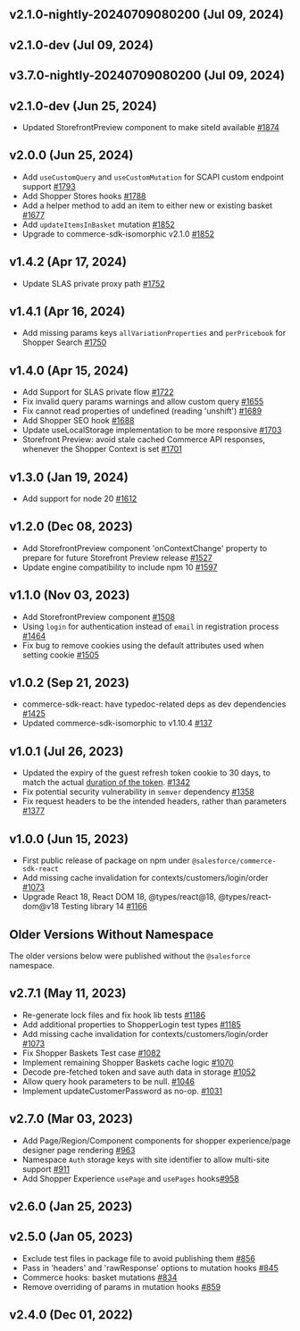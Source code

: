 ## v2.1.0-nightly-20240709080200 (Jul 09, 2024)
## v2.1.0-dev (Jul 09, 2024)
## v3.7.0-nightly-20240709080200 (Jul 09, 2024)
## v2.1.0-dev (Jun 25, 2024)
- Updated StorefrontPreview component to make siteId available [#1874](https://github.com/SalesforceCommerceCloud/pwa-kit/pull/1874)

## v2.0.0 (Jun 25, 2024)
- Add `useCustomQuery` and `useCustomMutation` for SCAPI custom endpoint support [#1793](https://github.com/SalesforceCommerceCloud/pwa-kit/pull/1793)
- Add Shopper Stores hooks [#1788](https://github.com/SalesforceCommerceCloud/pwa-kit/pull/1788)
- Add a helper method to add an item to either new or existing basket [#1677](https://github.com/SalesforceCommerceCloud/pwa-kit/pull/1677)
- Add `updateItemsInBasket` mutation [#1852](https://github.com/SalesforceCommerceCloud/pwa-kit/pull/1852)
- Upgrade to commerce-sdk-isomorphic v2.1.0 [#1852](https://github.com/SalesforceCommerceCloud/pwa-kit/pull/1852)

## v1.4.2 (Apr 17, 2024)
- Update SLAS private proxy path [#1752](https://github.com/SalesforceCommerceCloud/pwa-kit/pull/1752)

## v1.4.1 (Apr 16, 2024)
- Add missing params keys `allVariationProperties` and `perPricebook`  for Shopper Search [#1750](https://github.com/SalesforceCommerceCloud/pwa-kit/pull/1750)

## v1.4.0 (Apr 15, 2024)

- Add Support for SLAS private flow [#1722](https://github.com/SalesforceCommerceCloud/pwa-kit/pull/1722)
- Fix invalid query params warnings and allow custom query [#1655](https://github.com/SalesforceCommerceCloud/pwa-kit/pull/1655)
- Fix cannot read properties of undefined (reading 'unshift') [#1689](https://github.com/SalesforceCommerceCloud/pwa-kit/pull/1689)
- Add Shopper SEO hook [#1688](https://github.com/SalesforceCommerceCloud/pwa-kit/pull/1688)
- Update useLocalStorage implementation to be more responsive [#1703](https://github.com/SalesforceCommerceCloud/pwa-kit/pull/1703)
- Storefront Preview: avoid stale cached Commerce API responses, whenever the Shopper Context is set [#1701](https://github.com/SalesforceCommerceCloud/pwa-kit/pull/1701)

## v1.3.0 (Jan 19, 2024)

- Add support for node 20 [#1612](https://github.com/SalesforceCommerceCloud/pwa-kit/pull/1612)

## v1.2.0 (Dec 08, 2023)

- Add StorefrontPreview component 'onContextChange' property to prepare for future Storefront Preview release [#1527](https://github.com/SalesforceCommerceCloud/pwa-kit/pull/1527)
- Update engine compatibility to include npm 10 [#1597](https://github.com/SalesforceCommerceCloud/pwa-kit/pull/1597)

## v1.1.0 (Nov 03, 2023)

- Add StorefrontPreview component [#1508](https://github.com/SalesforceCommerceCloud/pwa-kit/pull/1508)
- Using `login` for authentication instead of `email` in registration process [#1464](https://github.com/SalesforceCommerceCloud/pwa-kit/pull/1464)
- Fix bug to remove cookies using the default attributes used when setting cookie [#1505](https://github.com/SalesforceCommerceCloud/pwa-kit/pull/1505)

## v1.0.2 (Sep 21, 2023)

- commerce-sdk-react: have typedoc-related deps as dev dependencies [#1425](https://github.com/SalesforceCommerceCloud/pwa-kit/pull/1425)
- Updated commerce-sdk-isomorphic to v1.10.4 [#137](https://github.com/SalesforceCommerceCloud/commerce-sdk-isomorphic/pull/137)

## v1.0.1 (Jul 26, 2023)

- Updated the expiry of the guest refresh token cookie to 30 days, to match the actual [duration of the token](https://developer.salesforce.com/docs/commerce/commerce-api/guide/slas.html?q=refresh+token#access-tokens-and-refresh-tokens). [#1342](https://github.com/SalesforceCommerceCloud/pwa-kit/pull/1342)
- Fix potential security vulnerability in `semver` dependency [#1358](https://github.com/SalesforceCommerceCloud/pwa-kit/pull/1358)
- Fix request headers to be the intended headers, rather than parameters [#1377](https://github.com/SalesforceCommerceCloud/pwa-kit/pull/1377)

## v1.0.0 (Jun 15, 2023)

- First public release of package on npm under `@salesforce/commerce-sdk-react`
- Add missing cache invalidation for contexts/customers/login/order [#1073](https://github.com/SalesforceCommerceCloud/pwa-kit/pull/1073)
- Upgrade React 18, React DOM 18, @types/react@18, @types/react-dom@v18 Testing library 14 [#1166](https://github.com/SalesforceCommerceCloud/pwa-kit/pull/1166)

## Older Versions Without Namespace

The older versions below were published without the `@salesforce` namespace.

## v2.7.1 (May 11, 2023)

- Re-generate lock files and fix hook lib tests [#1186](https://github.com/SalesforceCommerceCloud/pwa-kit/pull/1186)
- Add additional properties to ShopperLogin test types [#1185](https://github.com/SalesforceCommerceCloud/pwa-kit/pull/1185)
- Add missing cache invalidation for contexts/customers/login/order [#1073](https://github.com/SalesforceCommerceCloud/pwa-kit/pull/1073)
- Fix Shopper Baskets Test case [#1082](https://github.com/SalesforceCommerceCloud/pwa-kit/pull/1082)
- Implement remaining Shopper Baskets cache logic [#1070](https://github.com/SalesforceCommerceCloud/pwa-kit/pull/1070)
- Decode pre-fetched token and save auth data in storage [#1052](https://github.com/SalesforceCommerceCloud/pwa-kit/pull/1052)
- Allow query hook parameters to be null. [#1046](https://github.com/SalesforceCommerceCloud/pwa-kit/pull/1046)
- Implement updateCustomerPassword as no-op. [#1031](https://github.com/SalesforceCommerceCloud/pwa-kit/pull/1031)

## v2.7.0 (Mar 03, 2023)

- Add Page/Region/Component components for shopper experience/page designer page rendering [#963](https://github.com/SalesforceCommerceCloud/pwa-kit/pull/963)
- Namespace `Auth` storage keys with site identifier to allow multi-site support [#911](https://github.com/SalesforceCommerceCloud/pwa-kit/pull/911)
- Add Shopper Experience `usePage` and `usePages` hooks[#958](https://github.com/SalesforceCommerceCloud/pwa-kit/pull/958)

## v2.6.0 (Jan 25, 2023)

## v2.5.0 (Jan 05, 2023)

- Exclude test files in package file to avoid publishing them [#856](https://github.com/SalesforceCommerceCloud/pwa-kit/pull/856)
- Pass in 'headers' and 'rawResponse' options to mutation hooks [#845](https://github.com/SalesforceCommerceCloud/pwa-kit/pull/845)
- Commerce hooks: basket mutations [#834](https://github.com/SalesforceCommerceCloud/pwa-kit/pull/834)
- Remove overriding of params in mutation hooks [#859](https://github.com/SalesforceCommerceCloud/pwa-kit/pull/859)

## v2.4.0 (Dec 01, 2022)

